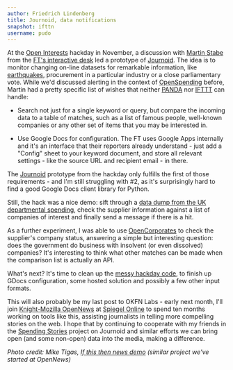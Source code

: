 ```yaml
---
author: Friedrich Lindenberg
title: Journoid, data notifications
snapshot: ifttn
username: pudo
---
```


At the [Open Interests](http://okfnlabs.org/events/hackdays/lobbying.html) hackday in November, a discussion with [Martin Stabe](http://www.martinstabe.com/) from the [FT's interactive desk](http://www.ft.com/intl/interactive) led a prototype of [Journoid](https://github.com/pudo/journoid). The idea is to monitor changing on-line datasets for remarkable information, like [earthquakes](http://datadesk.latimes.com/), procurement in a particular industry or a close parliamentary vote. While we'd discussed alerting in the context of [OpenSpending](http://openspending.org/) before, Martin had a pretty specific list of wishes that neither [PANDA](http://pandaproject.net/) nor [IFTTT](http://ifttt.com/) can handle:

* Search not just for a single keyword or query, but compare the incoming data to a table of matches, such as a list of famous people, well-known companies or any other set of items that you may be interested in. 

* Use Google Docs for configuration. The FT uses Google Apps internally and it's an interface that their reporters already understand - just add a "Config" sheet to your keyword document, and store all relevant settings - like the source URL and recipient email - in there. 

The [Journoid](https://github.com/pudo/journoid) prototype from the hackday only fulfills the first of those requirements - and I'm still struggling with #2, as it's surprisingly hard to find a good Google Docs client library for Python. 

Still, the hack was a nice demo: sift through a [data dump from the UK departmental spending](http://data.etl.openspending.org/uk25k/), check the supplier information against a list of companies of interest and finally send a message if there is a hit.

As a further experiment, I was able to use [OpenCorporates](http://opencorporates.com/) to check the supplier's company status, answering a simple but interesting question: does the government do business with insolvent (or even dissolved) companies? It's interesting to think what other matches can be made when the comparison list is actually an API. 

What's next? It's time to clean up the [messy hackday code](https://github.com/pudo/journoid/tree/master/journoid), to finish up GDocs configuration, some hosted solution and possibly a few other input formats. 

This will also probably be my last post to OKFN Labs - early next month,
I'll join [Knight-Mozilla OpenNews](http://mozillaopennews.org) at
[Spiegel Online](http://spiegel.de) to spend ten months working on tools
like this, assisting journalists in telling more compelling stories on
the web. I hope that by continuing to cooperate with my friends in the 
[Spending Stories](http://spendingstories.org) project on Journoid and
similar efforts we can bring open (and some non-open) data into the
media, making a difference. 

_Photo credit: Mike Tigas, [If this then news demo](http://www.flickr.com/photos/madmannova/8384618902/sizes/l/in/set-72157632527677275/) (similar project we've
started at OpenNews)_


